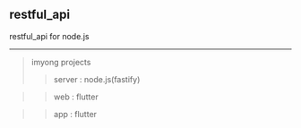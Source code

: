 ## restful_api
restful_api for node.js

---

> imyong projects
>> server : node.js(fastify)

>> web : flutter

>> app : flutter
